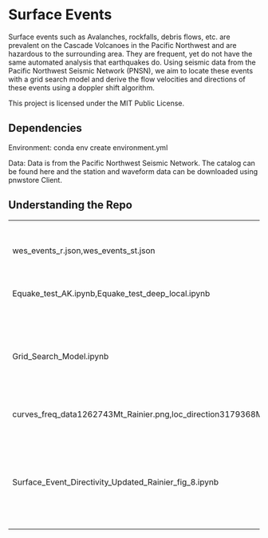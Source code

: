 # Surface Events
Surface events such as Avalanches, rockfalls, debris flows, etc. are prevalent on the Cascade Volcanoes in the Pacific Northwest and are hazardous to the surrounding area. They are frequent, yet do not have the same automated analysis that earthquakes do. Using seismic data from the Pacific Northwest Seismic Network (PNSN), we aim to locate these events with a grid search model and derive the flow velocities and directions of these events using a doppler shift algorithm.

This project is licensed under the MIT Public License.

## Dependencies
Environment: 
conda env create environment.yml

Data: Data is from the Pacific Northwest Seismic Network. The catalog can be found here and the station and waveform data can be downloaded using pnwstore Client. 

<h2>Understanding the Repo</h2>
<table>
  <tr>
    <th>Filename(s)</th>
    <th>Directory</th>
    <th>Description</th>
  </tr>
  <tr>
    <td>wes_events_r.json,wes_events_st.json</td>
    <td>Data/</td>
    <td>Starttimes of labeled events</td>
  </tr>
  <tr>
    <td>Equake_test_AK.ipynb,Equake_test_deep_local.ipynb</td>
    <td>Equake_Tests/</td>
    <td>Analysis run on earthquake to ensure that it fails</td>
  </tr>
  <tr>
    <td>Grid_Search_Model.ipynb</td>
    <td>NA/</td>
    <td>Simplest model of a grid search such as the one used in this workflow</td>
  </tr>
  <tr>  <td>curves_freq_data1262743Mt_Rainier.png,loc_direction3179368Mt_Rainier.png,wiggles1262743Mt_Rainier.png,curves_freq_data3179368Mt_Rainier.png,psd1262743Mt_Rainier.png,wiggles1267698Mt_Rainier.png,Event_Data.csv,velsMt_Hood.png,wiggles3179093Mt_St_Helens.png,heatmap1262743Mt_Rainier.png,velsMt_Rainier.png,wiggles3179368Mt_Rainier.png,loc_direction1262743Mt_Rainier.png,velsMt_St_Helens.png</td>
    <td>Poster_Figs/</td>
    <td>Figures made for AGU 2022 poster</td>
  </tr>
  <tr>
    <td>Surface_Event_Directivity_Updated_Rainier_fig_8.ipynb</td>
    <td> /</td>
    <td> runs workflow for Labeled Mount Rainier Events and makes figures like Figure 8</td>
  </tr>
  
  


